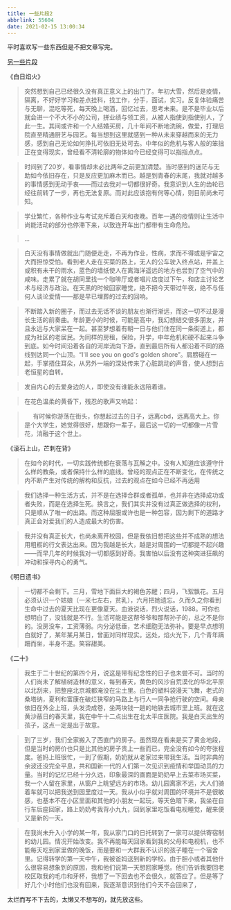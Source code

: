```yaml
---
title: 一些片段2
abbrlink: 55604
date: 2021-02-15 13:00:34
---
```


平时喜欢写一些东西但是不把文章写完。

[另一些片段](https://kefan.me/post/72956)

《白日焰火》

> 突然想到自己已经很久没有真正意义上的出门了。年初大雪，然后是疫情，隔离，不好好学习和差点挂科，找工作，分手，面试，实习。反复体验痛苦与无聊，混吃等死，每天晚上喝酒，回忆过去，思考未来。是不是毕业以后就会进一个不大不小的公司，拼业绩与领工资，从被人指使到指使别人，了此一生。其间或许和一个人结婚买房，几十年间不断地洗碗，做爱，打理后院直至精通厨艺与园艺。每当想到这里就感到一种从未来穿越而来的无力感，感到自己无论如何挣扎可依旧无处可去。中年似的危机与客人般的笨拙正在变得现实，曾经看不清轮廓的物体如今已经变得可以指指点点。

> 时间到了20岁，看事情却未必比两年之前更加清楚。当时感到的迷茫与无助如今依旧存在，只是反应更加麻木而已。越是到青春的末尾，我就对越多的事情感到无动于衷——而过去我对一切都很好奇。我意识到人生的齿轮已经往前转了一步，再也无法复原。而对此应该抱有何等心情，则目前尚未可知。

> 学业繁忙，各种作业与考试充斥着白天和夜晚。百年一遇的疫情则让生活中尚能活动的部分也停滞下来，以致连开车出门都带有生命危险。

> ...

> 白天没有事情做就出门随便走走，不再为作业，性病，求而不得或是宇宙之大而担惊受怕。看到老人走在买菜的路上，无人的公车驶入终点站，井盖上或积有未干的雨水，蓝色的墙纸使人在离海洋遥远的地方也尝到了空气中的咸味。走累了就在胡同里找一个咖啡厅或者唱片店度过下午，和店主讨论艺术与经济与政治。在天黑的时候回家睡觉，绝不把今天带过午夜，绝不与任何人谈论爱情——那是早已埋葬的过去的回响。

> 不断踏入新的圈子，而过去无话不谈的朋友也渐行渐远，而这一切不过是漫长生活的前奏曲。年龄更小的时候，可能是高中，我幻想结交很多朋友，并且永远与大家呆在一起。甚至梦想着有朝一日与他们住在同一条街道上，都成为社区的老居民。为同样的房租，保险，升学，中年危机和硬不起来斗争到底。如今时间沿着各自的河岸流向下游，直到最后所有人都沿着不同的路线到达同一个山顶。“I'll see you on god's golden shore”。肩膀碰在一起，手掌捂住耳朵，从另外一端的深处传来了心脏跳动的声音，使人想到古老恒星的自转。

> 发自内心的去爱身边的人，即使没有谁能永远陪着谁。

> 在花色温柔的黄昏下，残忍的歌声又响起：

> &nbsp;&nbsp;&nbsp;&nbsp;&nbsp;有时候你游荡在街头，你想起过去的日子，远离cbd，远离高大上。你是个大学生，她觉得很好，想跟你一辈子，最后这一切的一切都像一片雪花，消融于这个世上。

《滚石上山，芒刺在背》

> 在如今的时代，一切实践传统都在衰落与瓦解之中。没有人知道应该遵守什么样的教条，或者保持什么样的底线。曾经的观点正在不断变化，在传统之内不断产生对传统的解构和反抗，过去的观点在如今已经不再适用

> 我们选择一种生活方式，并不是在选择合群或者孤单，也并非在选择成功或者失败，而是在选择生死。换言之，我们其实并没有过真正做选择的权利，只是顺从了唯一的出路。而这种屈服或许也是一种包容，因为剩下的道路才真正会对爱我们的人造成最大的伤害。

> 我并没有真正长大，也尚未离开校园，但是我依旧想把这些并不成熟的想法用粗粝的行文表达出来。因为我越是长大，越是对周围的一切都提不起兴趣——而早几年的时候我对一切都感到好奇。我害怕以后没有这种突进狂飙的冲动和探寻内心的勇气。

《明日遗书》

> 一切都不会剩下。三月，雪地下面巨大的褐色苏醒；四月，飞絮飘花。五月必须认识一个姑娘（一米七左右，贫乳），六月把她遗忘。久而久之你看到生命中过去的夏天比现在更像夏天。血液说话，烈火说话，1988。可你也想明白了，没钱就是不行。生活可能是这帮爷爷和那帮孙子的，总之不是你的。没房没车，工资薄弱。内分泌低垂，艺术细胞无法弥补。要是早点想明白就好了，某年某月某日，曾面对同样现实。远处，焰火光下，几个青年蹒跚而坐，半身不遂。笑容甜美。

《二十》

> 我生于二十世纪的第四个月，说这是带有纪念性的日子也未尝不可。当时的人们尚未了解植树造林的意义，每到春天，黄色的风沙自荒漠化的华北平原以北刮来，把整座北京城都淹没在尘土里。白色的塑料袋漫天飞舞，老式的桑塔纳，夏利和富康在破烂狭窄的马路上与行人一同争抢行驶的空间。母亲依旧在外企上班，头发烫成卷，坐两块钱一趟的地铁去城市里上班。就在这黄沙蔽日的春天里，我在中午十二点出生在北太平庄医院。我是白天出生的孩子，这点一定是出于故意。

> 到了三岁，我们全家搬入了西直门的房子。虽然现在看来是买了黄金地段，但是当时的房价也只是比其他的房子贵上一些而已，完全没有如今的夸张程度。爸妈上班很忙，一到了假期，奶奶就从老家过来带我生活。当时非典的余波还没完全平息，共和国新一代的人们第一次见识到疫情和举国动员的力量。当时的记忆已经十分久远，印象最深的画面是奶奶早上去菜市场买菜，我一个人留在家里，从窗户上眺望远方的市场。幼儿园离家不远，大人们骑着车就可以把我送到园里度过一天。我从小似乎就对周围的环境并不是很敏感，也基本不在小区里面和其他的小朋友一起玩，等天色暗下来，我坐在自行车后座回家，路上奶奶考我背小九九，回到家里吃饭看电视睡觉，醒来便又是新的一天。

> 在我尚未升入小学的某一年，我从家门口的日托转到了一家可以提供寄宿制的幼儿园。情况开始改变。我不再能每天回家看到我的父母和电视机，也不能每天吃到家里做的晚饭，而是要和一大群我不认识的孩子睡在一个宿舍里。记得转学的第一天中午，我被爸妈送到新的学校。由于胆小或者其他什么很容易想象到的原因，我和他们说第一天想回家睡觉。他们告诉我要回老校区取我的毛巾和牙杯，我想了一下回去也不会很久，就答应了。但是等了好几个小时他们也没有回来，我逐渐意识到他们今天不会回来了，

太烂而写不下去的，太懒又不想写的，就先放这些。